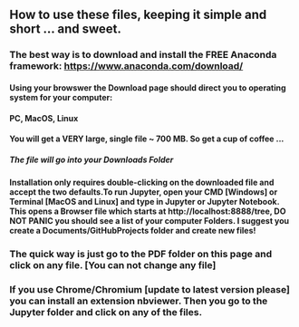 ## How to use these files, keeping it simple and short ... and sweet.

### The best way is to download and install the FREE Anaconda framework:  https://www.anaconda.com/download/
#### Using your browswer the Download page should direct you to operating system for your computer:
#### PC, MacOS, Linux

#### You will get a VERY large, single file ~ 700 MB.  So get a cup of coffee ...
##### The file will go into your Downloads Folder
#### Installation only requires double-clicking on the downloaded file and accept the two defaults.To run Jupyter, open your CMD [Windows] or Terminal [MacOS and Linux] and type in Jupyter or Jupyter Notebook.  This opens a  Browser file which starts at http://localhost:8888/tree, DO NOT PANIC you should see a list of your computer Folders.  I suggest you create a Documents/GitHubProjects folder and create new files!
###  The quick way is just go to the PDF folder on this page and click on any file.  [You can not change any file]
### If you use Chrome/Chromium [update to latest version please] you can install an extension nbviewer.  Then you go to the Jupyter folder and click on any of the files.

